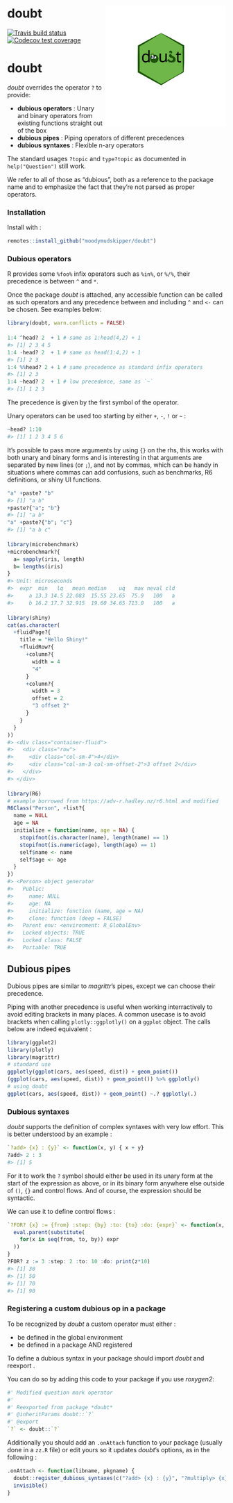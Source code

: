 
# doubt <img src='man/figures/logo.svg' align="right" height="278" />

[![Travis build
status](https://travis-ci.org/moodymudskipper/doubt.svg?branch=master)](https://travis-ci.org/moodymudskipper/doubt)
[![Codecov test
coverage](https://codecov.io/gh/moodymudskipper/doubt/branch/master/graph/badge.svg)](https://codecov.io/gh/moodymudskipper/doubt?branch=master)

# doubt

*doubt* overrides the operator `?` to provide:

  - **dubious operators** : Unary and binary operators from existing
    functions straight out of the box
  - **dubious pipes** : Piping operators of different precedences
  - **dubious syntaxes** : Flexible n-ary operators

The standard usages `?topic` and `type?topic` as documented in
`help("Question")` still work.

We refer to all of those as “dubious”, both as a reference to the
package name and to emphasize the fact that they’re not parsed as proper
operators.

### Installation

Install with :

``` r
remotes::install_github("moodymudskipper/doubt")
```

### Dubious operators

R provides some `%foo%` infix operators such as `%in%`, or `%/%`, their
precedence is between `^` and `*`.

Once the package *doubt* is attached, any accessible function can be
called as such operators and any precedence between and including `^`
and `<-` can be chosen. See examples below:

``` r
library(doubt, warn.conflicts = FALSE)

1:4 ^head? 2  + 1 # same as 1:head(4,2) + 1 
#> [1] 2 3 4 5
1:4 -head? 2  + 1 # same as head(1:4,2) + 1
#> [1] 2 3
1:4 %%head? 2 + 1 # same precedence as standard infix operators
#> [1] 2 3
1:4 ~head? 2  + 1 # low precedence, same as `~`
#> [1] 1 2 3
```

The precedence is given by the first symbol of the operator.

Unary operators can be used too starting by either `+`, `-`, `!` or `~`
:

``` r
~head? 1:10
#> [1] 1 2 3 4 5 6
```

It’s possible to pass more arguments by using `{}` on the rhs, this
works with both unary and binary forms and is interesting in that
arguments are separated by new lines (or `;`), and not by commas, which
can be handy in situations where commas can add confusions, such as
benchmarks, R6 definitions, or shiny UI functions.

``` r
"a" +paste? "b"
#> [1] "a b"
+paste?{"a"; "b"}
#> [1] "a b"
"a" +paste?{"b"; "c"}
#> [1] "a b c"

library(microbenchmark)
+microbenchmark?{
  a= sapply(iris, length)
  b= lengths(iris)
}
#> Unit: microseconds
#>  expr  min   lq   mean median    uq   max neval cld
#>     a 13.3 14.5 22.083  15.55 23.65  75.9   100   a
#>     b 16.2 17.7 32.915  19.60 34.65 713.0   100   a

library(shiny)
cat(as.character(
  +fluidPage?{
    title = "Hello Shiny!"
    +fluidRow?{
      +column?{
        width = 4
        "4"
      }
      +column?{
        width = 3
        offset = 2
        "3 offset 2"
      }
    }
  }
))
#> <div class="container-fluid">
#>   <div class="row">
#>     <div class="col-sm-4">4</div>
#>     <div class="col-sm-3 col-sm-offset-2">3 offset 2</div>
#>   </div>
#> </div>

library(R6)
# example borrowed from https://adv-r.hadley.nz/r6.html and modified 
R6Class("Person", +list?{
  name = NULL
  age = NA
  initialize = function(name, age = NA) {
    stopifnot(is.character(name), length(name) == 1)
    stopifnot(is.numeric(age), length(age) == 1)
    self$name <- name
    self$age <- age
  }
})
#> <Person> object generator
#>   Public:
#>     name: NULL
#>     age: NA
#>     initialize: function (name, age = NA) 
#>     clone: function (deep = FALSE) 
#>   Parent env: <environment: R_GlobalEnv>
#>   Locked objects: TRUE
#>   Locked class: FALSE
#>   Portable: TRUE
```

## Dubious pipes

Dubious pipes are similar to *magrittr*’s pipes, except we can choose
their precedence.

Piping with another precedence is useful when working interractively to
avoid editing brackets in many places. A common usecase is to avoid
brackets when calling `plotly::ggplotly()` on a `ggplot` object. The
calls below are indeed equivalent :

``` r
library(ggplot2)
library(plotly)
library(magrittr)
# standard use
ggplotly(ggplot(cars, aes(speed, dist)) + geom_point())
(ggplot(cars, aes(speed, dist)) + geom_point()) %>% ggplotly()
# using doubt
ggplot(cars, aes(speed, dist)) + geom_point() ~.? ggplotly(.)
```

### Dubious syntaxes

*doubt* supports the definition of complex syntaxes with very low
effort. This is better understood by an example :

``` r
`?add> {x} : {y}` <- function(x, y) { x + y}
?add> 2 : 3
#> [1] 5
```

For it to work the `?` symbol should either be used in its unary form at
the start of the expression as above, or in its binary form anywhere
else outside of `()`, `{}` and control flows. And of course, the
expression should be syntactic.

We can use it to define control flows :

``` r
`?FOR? {x} := {from} :step: {by} :to: {to} :do: {expr}` <- function(x, from, by, to, expr){
  eval.parent(substitute(
    for(x in seq(from, to, by)) expr
  ))
}
?FOR? z := 3 :step: 2 :to: 10 :do: print(z*10) 
#> [1] 30
#> [1] 50
#> [1] 70
#> [1] 90
```

### Registering a custom dubious op in a package

To be recognized by *doubt* a custom operator must either :

  - be defined in the global environment
  - be defined in a package AND registered

To define a dubious syntax in your package should import *doubt* and
reexport .

You can do so by adding this code to your package if you use *roxygen2*:

``` r
#' Modified question mark operator
#'
#' Reexported from package *doubt*
#' @inheritParams doubt::`?`
#' @export
`?` <- doubt::`?`
```

Additionally you should add an `.onAttach` function to your package
(usually done in a `zz.R` file) or edit yours so it updates *doubt*’s
options, as in the following :

``` r
.onAttach <- function(libname, pkgname) {
  doubt::register_dubious_syntaxes(c("?add> {x} : {y}", "?multiply> {x} : {y}"))
  invisible()
}
```
